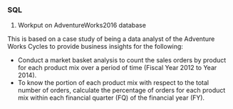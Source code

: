 ### SQL

1. Workput on AdventureWorks2016 database


This is based on a case study of being a data analyst of the Adventure Works Cycles to provide business insights for the following:
- Conduct a market basket analysis to count the sales orders by product for each product mix over a period of time (Fiscal Year 2012 to Year 2014). 
- To know the portion of each product mix with respect to the total number of orders, calculate the percentage of orders for each product mix within each financial quarter (FQ) of the financial year (FY).
